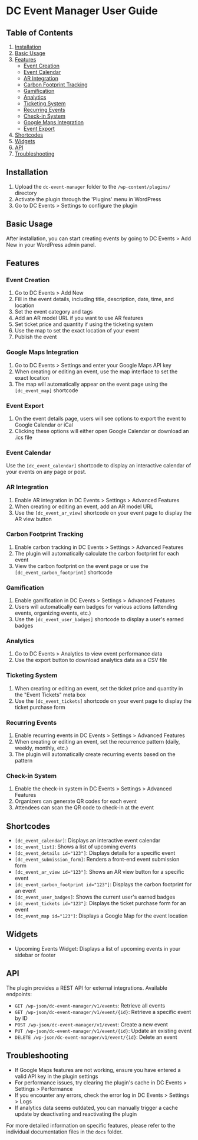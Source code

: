 # DC Event Manager User Guide

## Table of Contents
1. [Installation](#installation)
2. [Basic Usage](#basic-usage)
3. [Features](#features)
   - [Event Creation](#event-creation)
   - [Event Calendar](#event-calendar)
   - [AR Integration](#ar-integration)
   - [Carbon Footprint Tracking](#carbon-footprint-tracking)
   - [Gamification](#gamification)
   - [Analytics](#analytics)
   - [Ticketing System](#ticketing-system)
   - [Recurring Events](#recurring-events)
   - [Check-in System](#check-in-system)
   - [Google Maps Integration](#google-maps-integration)
   - [Event Export](#event-export)
4. [Shortcodes](#shortcodes)
5. [Widgets](#widgets)
6. [API](#api)
7. [Troubleshooting](#troubleshooting)

## Installation

1. Upload the `dc-event-manager` folder to the `/wp-content/plugins/` directory
2. Activate the plugin through the 'Plugins' menu in WordPress
3. Go to DC Events > Settings to configure the plugin

## Basic Usage

After installation, you can start creating events by going to DC Events > Add New in your WordPress admin panel.

## Features

### Event Creation

1. Go to DC Events > Add New
2. Fill in the event details, including title, description, date, time, and location
3. Set the event category and tags
4. Add an AR model URL if you want to use AR features
5. Set ticket price and quantity if using the ticketing system
6. Use the map to set the exact location of your event
7. Publish the event

### Google Maps Integration

1. Go to DC Events > Settings and enter your Google Maps API key
2. When creating or editing an event, use the map interface to set the exact location
3. The map will automatically appear on the event page using the `[dc_event_map]` shortcode

### Event Export

1. On the event details page, users will see options to export the event to Google Calendar or iCal
2. Clicking these options will either open Google Calendar or download an .ics file

### Event Calendar

Use the `[dc_event_calendar]` shortcode to display an interactive calendar of your events on any page or post.

### AR Integration

1. Enable AR integration in DC Events > Settings > Advanced Features
2. When creating or editing an event, add an AR model URL
3. Use the `[dc_event_ar_view]` shortcode on your event page to display the AR view button

### Carbon Footprint Tracking

1. Enable carbon tracking in DC Events > Settings > Advanced Features
2. The plugin will automatically calculate the carbon footprint for each event
3. View the carbon footprint on the event page or use the `[dc_event_carbon_footprint]` shortcode

### Gamification

1. Enable gamification in DC Events > Settings > Advanced Features
2. Users will automatically earn badges for various actions (attending events, organizing events, etc.)
3. Use the `[dc_event_user_badges]` shortcode to display a user's earned badges

### Analytics

1. Go to DC Events > Analytics to view event performance data
2. Use the export button to download analytics data as a CSV file

### Ticketing System

1. When creating or editing an event, set the ticket price and quantity in the "Event Tickets" meta box
2. Use the `[dc_event_tickets]` shortcode on your event page to display the ticket purchase form

### Recurring Events

1. Enable recurring events in DC Events > Settings > Advanced Features
2. When creating or editing an event, set the recurrence pattern (daily, weekly, monthly, etc.)
3. The plugin will automatically create recurring events based on the pattern

### Check-in System

1. Enable the check-in system in DC Events > Settings > Advanced Features
2. Organizers can generate QR codes for each event
3. Attendees can scan the QR code to check-in at the event

## Shortcodes

- `[dc_event_calendar]`: Displays an interactive event calendar
- `[dc_event_list]`: Shows a list of upcoming events
- `[dc_event_details id="123"]`: Displays details for a specific event
- `[dc_event_submission_form]`: Renders a front-end event submission form
- `[dc_event_ar_view id="123"]`: Shows an AR view button for a specific event
- `[dc_event_carbon_footprint id="123"]`: Displays the carbon footprint for an event
- `[dc_event_user_badges]`: Shows the current user's earned badges
- `[dc_event_tickets id="123"]`: Displays the ticket purchase form for an event
- `[dc_event_map id="123"]`: Displays a Google Map for the event location

## Widgets

- Upcoming Events Widget: Displays a list of upcoming events in your sidebar or footer

## API

The plugin provides a REST API for external integrations. Available endpoints:

- `GET /wp-json/dc-event-manager/v1/events`: Retrieve all events
- `GET /wp-json/dc-event-manager/v1/event/{id}`: Retrieve a specific event by ID
- `POST /wp-json/dc-event-manager/v1/event`: Create a new event
- `PUT /wp-json/dc-event-manager/v1/event/{id}`: Update an existing event
- `DELETE /wp-json/dc-event-manager/v1/event/{id}`: Delete an event

## Troubleshooting

- If Google Maps features are not working, ensure you have entered a valid API key in the plugin settings
- For performance issues, try clearing the plugin's cache in DC Events > Settings > Performance
- If you encounter any errors, check the error log in DC Events > Settings > Logs
- If analytics data seems outdated, you can manually trigger a cache update by deactivating and reactivating the plugin

For more detailed information on specific features, please refer to the individual documentation files in the `docs` folder.